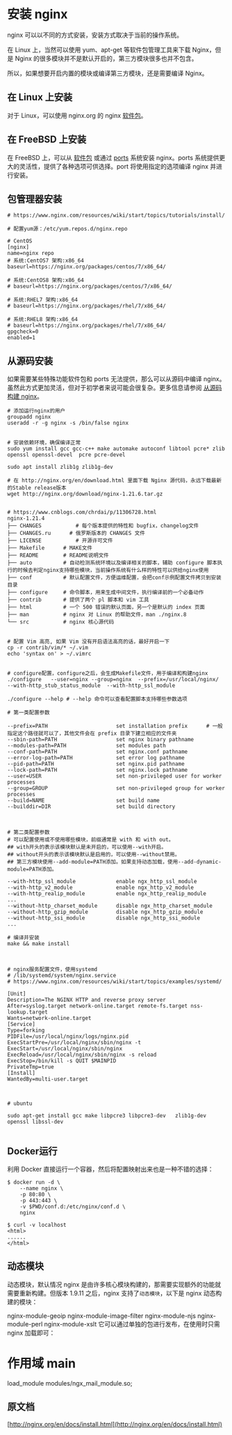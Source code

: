 # 安装 nginx

nginx 可以以不同的方式安装，安装方式取决于当前的操作系统。

在 Linux 上，当然可以使用 yum、apt-get 等软件包管理工具来下载 Nginx，但是 Nginx 的很多模块并不是默认开启的，第三方模块很多也并不包含。

所以，如果想要开启内置的模块或编译第三方模块，还是需要编译 Nginx。



## 在 Linux 上安装

对于 Linux，可以使用 nginx.org 的 nginx [软件包](../其他/linux包.md)。

## 在 FreeBSD 上安装

在 FreeBSD 上，可以从 [软件包](http://www.freebsd.org/doc/handbook/pkgng-intro.html) 或通过 [ports](http://www.freebsd.org/doc/handbook/ports-using.html) 系统安装 nginx。ports 系统提供更大的灵活性，提供了各种选项可供选择。port 将使用指定的选项编译 nginx 并进行安装。

## 包管理器安装

```shell
# https://www.nginx.com/resources/wiki/start/topics/tutorials/install/

# 配置yum源：/etc/yum.repos.d/nginx.repo 

# CentOS
[nginx]
name=nginx repo
# 系统:CentOS7 架构:x86_64
baseurl=https://nginx.org/packages/centos/7/x86_64/

# 系统:CentOS8 架构:x86_64
# baseurl=https://nginx.org/packages/centos/7/x86_64/

# 系统:RHEL7 架构:x86_64
# baseurl=https://nginx.org/packages/rhel/7/x86_64/

# 系统:RHEL8 架构:x86_64
# baseurl=https://nginx.org/packages/rhel/7/x86_64/
gpgcheck=0
enabled=1

```


## 从源码安装

如果需要某些特殊功能软件包和 ports 无法提供，那么可以从源码中编译 nginx。虽然此方式更加灵活，但对于初学者来说可能会很复杂。更多信息请参阅 [从源码构建 nginx](../How-To/从源码构建nginx.md)。

```shell
# 添加运行nginx的用户
groupadd nginx
useradd -r -g nginx -s /bin/false nginx


# 安装依赖环境，确保编译正常
sudo yum install gcc gcc-c++ make automake autoconf libtool pcre* zlib openssl openssl-devel  pcre pcre-devel

sudo apt install zlib1g zlib1g-dev

# 在 http://nginx.org/en/download.html 里面下载 Nginx 源代码，永远下载最新的Stable release版本
wget http://nginx.org/download/nginx-1.21.6.tar.gz


# https://www.cnblogs.com/chrdai/p/11306728.html
nginx-1.21.4
├── CHANGES 		  # 每个版本提供的特性和 bugfix，changelog文件
├── CHANGES.ru 		# 俄罗斯版本的 CHANGES 文件
├── LICENSE			  # 开源许可文件
├── Makefile      # MAKE文件   
├── README        # README说明文件
├── auto          # 自动检测系统环境以及编译相关的脚本，辅助 configure 脚本执行的时候去判定nginx支持哪些模块，当前操作系统有什么样的特性可以供给nginx使用
├── conf          # 默认配置文件，方便运维配置，会把conf示例配置文件拷贝到安装目录
├── configure     # 命令脚本，用来生成中间文件，执行编译前的一个必备动作
├── contrib       # 提供了两个 pl 脚本和 vim 工具
├── html          # 一个 500 错误的默认页面，另一个是默认的 index 页面
├── man           # nginx 对 Linux 的帮助文件，man ./nginx.8
└── src           # nginx 核心源代码


# 配置 Vim 高亮, 如果 Vim 没有开启语法高亮的话，最好开启一下
cp -r contrib/vim/* ~/.vim
echo 'syntax on' > ~/.vimrc 


# configure配置，configure之后，会生成Makefile文件，用于编译和构建nginx
./configure   --user=nginx --group=nginx  --prefix=/usr/local/nginx/  --with-http_stub_status_module  --with-http_ssl_module

./configure --help # --help 命令可以查看配置脚本支持哪些参数选项

# 第一类配置参数

--prefix=PATH                      set installation prefix      # 一般指定这个路径就可以了，其他文件会在 prefix 目录下建立相应的文件夹
--sbin-path=PATH                   set nginx binary pathname
--modules-path=PATH                set modules path
--conf-path=PATH                   set nginx.conf pathname
--error-log-path=PATH              set error log pathname
--pid-path=PATH                    set nginx.pid pathname
--lock-path=PATH                   set nginx.lock pathname
--user=USER                        set non-privileged user for worker processes
--group=GROUP                      set non-privileged group for worker processes
--build=NAME                       set build name
--builddir=DIR                     set build directory



# 第二类配置参数
# 可以配置使用或不使用哪些模块，前缀通常是 with 和 with out。
## with开头的表示该模块默认是未开启的，可以使用--with开启。
## without开头的表示该模块默认是启用的，可以使用--without禁用。
## 第三方模块使用--add-module=PATH添加。如果支持动态加载，使用--add-dynamic-module=PATH添加。

--with-http_ssl_module             enable ngx_http_ssl_module
--with-http_v2_module              enable ngx_http_v2_module
--with-http_realip_module          enable ngx_http_realip_module
...
--without-http_charset_module      disable ngx_http_charset_module
--without-http_gzip_module         disable ngx_http_gzip_module
--without-http_ssi_module          disable ngx_http_ssi_module
...

# 编译并安装
make && make install 



# nginx服务配置文件，使用systemd
# /lib/systemd/system/nginx.service
# https://www.nginx.com/resources/wiki/start/topics/examples/systemd/

[Unit]
Description=The NGINX HTTP and reverse proxy server
After=syslog.target network-online.target remote-fs.target nss-lookup.target
Wants=network-online.target
[Service]
Type=forking
PIDFile=/usr/local/nginx/logs/nginx.pid
ExecStartPre=/usr/local/nginx/sbin/nginx -t
ExecStart=/usr/local/nginx/sbin/nginx
ExecReload=/usr/local/nginx/sbin/nginx -s reload
ExecStop=/bin/kill -s QUIT $MAINPID
PrivateTmp=true
[Install]
WantedBy=multi-user.target



# ubuntu

sudo apt-get install gcc make libpcre3 libpcre3-dev   zlib1g-dev openssl libssl-dev 


```

## Docker运行

利用 Docker 直接运行一个容器，然后将配置映射出来也是一种不错的选择：


```shell
$ docker run -d \
    --name nginx \
    -p 80:80 \
    -p 443:443 \
    -v $PWD/conf.d:/etc/nginx/conf.d \
    nginx

$ curl -v localhost
<html>
......
</html>

```

## 动态模块

动态模块，默认情况 nginx 是由许多核心模块构建的，那需要实现额外的功能就需要重新构建。但版本 1.9.11 之后，nginx 支持了`动态模块`，以下是 nginx 动态构建的模块：

nginx-module-geoip
nginx-module-image-filter
nginx-module-njs
nginx-module-perl
nginx-module-xslt
它可以通过单独的包进行发布，在使用时只需 nginx 加载即可：

# 作用域 main
load_module modules/ngx_mail_module.so;

## 原文档

[http://nginx.org/en/docs/install.html](http://nginx.org/en/docs/install.html)
